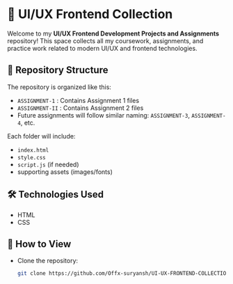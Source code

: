 # 🎨 UI/UX Frontend Collection

Welcome to my **UI/UX Frontend Development Projects and Assignments** repository! This space collects all my coursework, assignments, and practice work related to modern UI/UX and frontend technologies.


## 📂 Repository Structure

The repository is organized like this:

- `ASSIGNMENT-1` : Contains Assignment 1 files  
- `ASSIGNMENT-II` : Contains Assignment 2 files  
- Future assignments will follow similar naming: `ASSIGNMENT-3`, `ASSIGNMENT-4`, etc.

Each folder will include:
- `index.html`
- `style.css`
- `script.js` (if needed)
- supporting assets (images/fonts)


## 🛠️ Technologies Used

- HTML
- CSS


## 🚀 How to View

- Clone the repository:
  ```bash
  git clone https://github.com/Offx-suryansh/UI-UX-FRONTEND-COLLECTION.git
